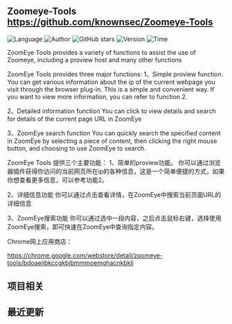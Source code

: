 ## Zoomeye-Tools <https://github.com/knownsec/Zoomeye-Tools>
<!--auto_detail_badge_begin_0b490ffb61b26b45de3ea5d7dd8a582e-->
![Language](https://img.shields.io/badge/Language-JS-blue)
![Author](https://img.shields.io/badge/Author-Knownsec404-orange)
![GitHub stars](https://img.shields.io/github/stars/knownsec/Zoomeye-Tools.svg?style=flat&logo=github)
![Version](https://img.shields.io/badge/Version-V0.0.1-red)
![Time](https://img.shields.io/badge/Join-20200821-green)
<!--auto_detail_badge_end_fef74f2d7ea73fcc43ff78e05b1e7451-->


ZoomEye Tools provides a variety of functions to assist the use of Zoomeye, including a proview host and many other functions

ZoomEye Tools provides three major functions:
1、Simple proview function.
You can get various information about the ip of the current webpage you visit through the browser plug-in. This is a simple and convenient way. If you want to view more information, you can refer to function 2.

2、Detailed information function
You can click to view details and search for details of the current page URL in ZoomEye

3、ZoomEye search function
You can quickly search the specified content in ZoomEye by selecting a piece of content, then clicking the right mouse button, and choosing to use ZoomEye to search.

ZoomEye Tools 提供三个主要功能：
1、简单的proview功能。
你可以通过浏览器插件获得你访问的当前网页所在ip的各种信息，这是一个简单便捷的方式，如果你想查看更多信息，可以参考功能2。

2、详细信息功能
你可以通过点击查看详情，在ZoomEye中搜索当前页面URL的详细信息

3、ZoomEye搜索功能
你可以通过选中一段内容，之后点击鼠标右键，选择使用ZoomEye搜索，即可快速在ZoomEye中查询指定内容。


Chrome网上应用商店：

<https://chrome.google.com/webstore/detail/zoomeye-tools/bdoaeiibkccgkbjbmmmoemghacnkbklj>


<!--auto_detail_active_begin_e1c6fb434b6f0baf6912c7a1934f772b-->
## 项目相关


## 最近更新

<!--auto_detail_active_end_f9cf7911015e9913b7e691a7a5878527-->
